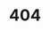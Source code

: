 ---
title: '404'
editUrl: false
hero:
  title: '404'
  tagline: Page not found. Check the URL or try using the search bar.
  actions:
    - text: Back to frontpage
      link: "/"
      icon: right-arrow

tableOfContents: false
---